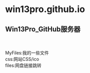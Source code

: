 # win13pro.github.io
## Win13Pro_GitHub服务器
<br> 
<br> MyFiles:我的一些文件
<br> css:网站CSS/ico
<br> files:网盘链接跳转

